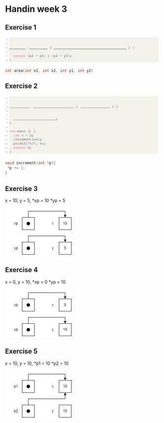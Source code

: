 # Handin week 3

## Exercise 1

![ex1](pictures/ex1.png)
``` c
int area(int x1, int x2, int y1, int y2)
```

## Exercise 2

![ex2](pictures/ex2.png)
```c
void increment(int *p){
 *p += 1;
}
```

## Exercise 3

x = 10, y = 5, \*xp = 10 \*yp = 5 

![ex3](pictures/ex3.jpg)

## Exercise 4

x = 0, y = 10, \*xp = 0 \*yp = 10

![ex4](pictures/ex4.jpg)


## Exercise 5

x = 10, y = 10, \*p1 = 10 \*p2 = 10

![ex5](pictures/ex5.jpg)
